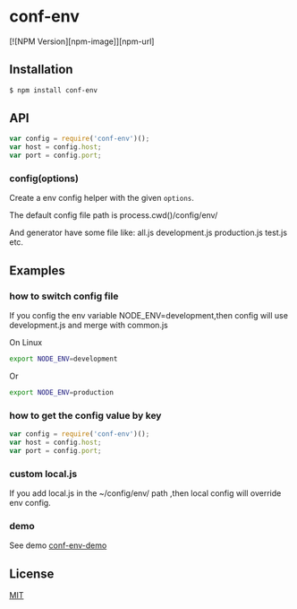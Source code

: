 # conf-env

[![NPM Version][npm-image]][npm-url]

## Installation

```bash
$ npm install conf-env
```

## API


```js
var config = require('conf-env')();
var host = config.host;
var port = config.port;
```

### config(options)

Create a env config helper with the given `options`.

The default config file path is process.cwd()/config/env/

And generator have some file like: all.js  development.js production.js test.js etc.


## Examples


### how to switch config file
 
If you config the env variable NODE_ENV=development,then config will use development.js and merge with common.js

On Linux

```bash
export NODE_ENV=development  
```

Or 
```bash
export NODE_ENV=production  
```

### how to get the config value by key

```js
var config = require('conf-env')();
var host = config.host;
var port = config.port;
```

### custom local.js

If you add local.js in the ~/config/env/ path ,then local config will override env config.

### demo 

See demo [conf-env-demo](https://github.com/perzy/conf-env-demo)


## License

[MIT](LICENSE)